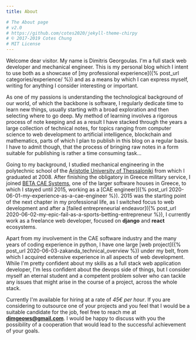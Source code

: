 ```yaml
---
title: About

# The About page
# v2.0
# https://github.com/cotes2020/jekyll-theme-chirpy
# © 2017-2019 Cotes Chung
# MIT License
---
```


Welcome dear visitor. My name is Dimitris Georgoulas. I'm a full stack web developer and mechanical engineer.
This is my personal blog which I intent to use both as a showcase of
[my professional experience]({% post_url categories/experience/ %}) and as
a means by which I can express myself, writing for anything I consider interesting or important.

As one of my passions is understanding the technological background of our world, of which the backbone is software,
I regularly dedicate time to learn new things, usually starting with a broad exploration and then selecting where to go deep.
My method of learning involves a rigorous process of note keeping and as a result I have stacked through the years
a large collection of technical notes, for topics ranging from computer science to web
development to artificial intelligence, blockchain and mathematics, parts of which I plan to publish in this blog on a regular basis.
I have to admit though, that the process of bringing raw notes in a form suitable for publishing is rather a time consuming task...

Going to my background, I studied mechanical engineering in the polytechnic school of the [Aristotle University of
Thessaloniki](https://en.wikipedia.org/wiki/Aristotle_University_of_Thessaloniki)
from which I graduated at 2008. After finishing the obligatory in Greece military service, I joined [BETA CAE Systems](https://www.beta-cae.com/),
one of the larger software houses in Greece, to which I stayed until 2015, working as a [CAE engineer]({% post_url 2020-06-01-my-experience-as-a-cae-engineer %}).
2015 was the starting point of the next chapter in my professional life, as I switched focus to web development and after a
[failed entrepreneurial endeavor]({% post_url 2020-06-02-my-epic-fail-as-a-sports-betting-entrepreneur %}),
I currently work as a freelance web developer, focused on **django** and **react** ecosystems.

Apart from my involvement in the CAE software industry and the many years of coding experience in python, I have one large
[web project]({% post_url 2020-06-03-zakanda_technical_overview %}) under my belt,
from which I acquired extensive experience in all aspects of web development. While I'm pretty confident about my skills as a full stack web
application developer, I'm less confident about the devops side of things, but I consider myself an eternal student and a competent problem solver
who can tackle any issues that might arise in the course of a project, across the whole stack.

Currently I'm available for hiring at a rate of _45€ per hour_. If you are considering to outsource one of your projects and you feel
that I would be a suitable candidate for the job, feel free to reach me at **dimgeows@gmail.com**. I would be happy to
discuss with you the possibility of a cooperation that would lead to the successful achievement of your goals.